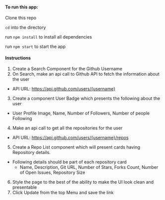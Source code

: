 #### To run this app: 

Clone this repo

`cd` into the directory 

run `npm install` to install all dependencies

run `npm start` to start the app



#### Instructions

1. Create a Search Component for the Github Username
2. On Search, make an api call to Github API to fetch the information about the user
  * API URL: https://api.github.com/users/{username}
3. Create a component User Badge which presents the following about the user
  * User Profile Image, Name, Number of Followers, Number of people Following

4. Make an api call to get all the repositories for the user 
  * API URL: https://api.github.com/users/{username}/repos
5. Create a Repo List component which will present cards having Repository details. 
* Following details should be part of each repository card
  * Name, Description, Git URL, Number of Stars, Forks Count, Number of Open Issues, Repository Size
6. Style the page to the best of the ability to make the UI look clean and presentable
7. Click Update from the top Menu and save the link
